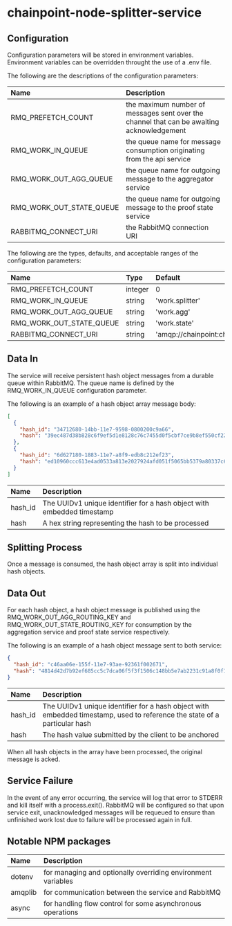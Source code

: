 # chainpoint-node-splitter-service

## Configuration
Configuration parameters will be stored in environment variables. Environment variables can be overridden throught the use of a .env file. 

The following are the descriptions of the configuration parameters:

| Name           | Description  |
| :------------- |:-------------|
| RMQ\_PREFETCH\_COUNT | the maximum number of messages sent over the channel that can be awaiting acknowledgement |
| RMQ\_WORK\_IN\_QUEUE     | the queue name for message consumption originating from the api service |
| RMQ\_WORK\_OUT\_AGG\_QUEUE       | the queue name for outgoing message to the aggregator service | 
| RMQ\_WORK\_OUT\_STATE\_QUEUE       | the queue name for outgoing message to the proof state service |
| RABBITMQ\_CONNECT\_URI       | the RabbitMQ connection URI | 

The following are the types, defaults, and acceptable ranges of the configuration parameters: 

| Name           | Type         | Default | 
| :------------- |:-------------|:-------------|
| RMQ\_PREFETCH\_COUNT      | integer      | 0 | 0 | - | 
| RMQ\_WORK\_IN\_QUEUE      | string      | 'work.splitter' |  |  | 
| RMQ\_WORK\_OUT\_AGG\_QUEUE       | string      | 'work.agg' |  |  | 
| RMQ\_WORK\_OUT\_STATE\_QUEUE       | string      | 'work.state' |  |  | 
| RABBITMQ\_CONNECT\_URI       | string      | 'amqp://chainpoint:chainpoint@rabbitmq' | 


## Data In
The service will receive persistent hash object messages from a durable queue within RabbitMQ. The queue name is defined by the RMQ\_WORK\_IN\_QUEUE  configuration parameter.

The following is an example of a hash object array message body: 
```json
[
  {
    "hash_id": "34712680-14bb-11e7-9598-0800200c9a66",
    "hash": "39ec487d38b828c6f9ef5d1e8128c76c7455d0f5cbf7ce9b8ef550cf223dfbc3"
  },
  {
    "hash_id": "6d627180-1883-11e7-a8f9-edb8c212ef23",
    "hash": "ed10960ccc613e4ad0533a813e2027924afd051f5065bb5379a80337c69afcb4"
  }
]
```
| Name | Description                                                            |
| :--- |:-----------------------------------------------------------------------|
| hash_id   | The UUIDv1 unique identifier for a hash object with embedded timestamp |
| hash | A hex string representing the hash to be processed                     |


## Splitting Process
Once a message is consumed, the hash object array is split into individual hash objects. 

## Data Out
For each hash object, a hash object message is published using the RMQ\_WORK\_OUT\_AGG\_ROUTING\_KEY and RMQ\_WORK\_OUT\_STATE\_ROUTING\_KEY for consumption by the aggregation service and proof state service respectively.

The following is an example of a hash object message sent to both service: 
```json
{
  "hash_id": "c46aa06e-155f-11e7-93ae-92361f002671",
  "hash": "4814d42d7b92ef685cc5c7dca06f5f3f1506c148bb5e7ab2231c91a8f0f119b2"
}
```
| Name             | Description                                                            |
| :--------------- |:-----------------------------------------------------------------------|
| hash_id          | The UUIDv1 unique identifier for a hash object with embedded timestamp, used to reference the state of a particular hash |
| hash | The hash value submitted by the client to be anchored |

When all hash objects in the array have been processed, the original message is acked.

## Service Failure
In the event of any error occurring, the service will log that error to STDERR and kill itself with a process.exit(). RabbitMQ will be configured so that upon service exit, unacknowledged messages will be requeued to ensure than unfinished work lost due to failure will be processed again in full.


## Notable NPM packages
| Name         | Description                                                            |
| :---         |:-----------------------------------------------------------------------|
| dotenv       | for managing and optionally overriding environment variables |
| amqplib      | for communication between the service and RabbitMQ |
| async      | for handling flow control for some asynchronous operations |
